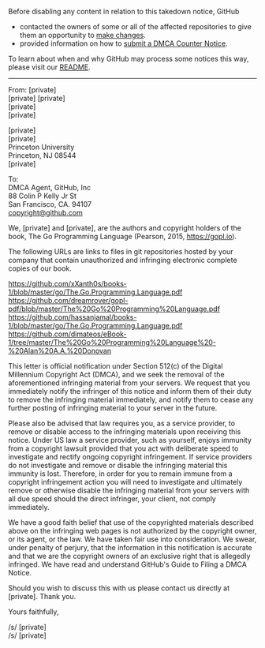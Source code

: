 Before disabling any content in relation to this takedown notice, GitHub
- contacted the owners of some or all of the affected repositories to give them an opportunity to [make changes](https://docs.github.com/en/github/site-policy/dmca-takedown-policy#a-how-does-this-actually-work).
- provided information on how to [submit a DMCA Counter Notice](https://docs.github.com/en/articles/guide-to-submitting-a-dmca-counter-notice).

To learn about when and why GitHub may process some notices this way, please visit our [README](https://github.com/github/dmca/blob/master/README.md).

---

From:
[private]  
[private]
[private]  
[private]  
[private]  

[private]  
[private]  
Princeton University  
Princeton, NJ 08544  
[private]

To:  
DMCA Agent, GitHub, Inc  
88 Colin P Kelly Jr St  
San Francisco, CA. 94107  
copyright@github.com

We, [private] and [private], are the authors and copyright
holders of the book, The Go Programming Language (Pearson, 2015,
https://gopl.io).

The following URLs are links to files in git repositories hosted by
your company that contain unauthorized and infringing electronic
complete copies of our book.

https://github.com/xXanth0s/books-1/blob/master/go/The.Go.Programming.Language.pdf  
https://github.com/dreamrover/gopl-pdf/blob/master/The%20Go%20Programming%20Language.pdf  
https://github.com/hassanjamal/books-1/blob/master/go/The.Go.Programming.Language.pdf  
https://github.com/dimateos/eBook-1/tree/master/The%20Go%20Programming%20Language%20-%20Alan%20A.A.%20Donovan

This letter is official notification under Section 512(c) of the
Digital Millennium Copyright Act (DMCA), and we seek the removal of
the aforementioned infringing material from your servers. We request
that you immediately notify the infringer of this notice and inform
them of their duty to remove the infringing material immediately, and
notify them to cease any further posting of infringing material to
your server in the future.

Please also be advised that law requires you, as a service provider,
to remove or disable access to the infringing materials upon receiving
this notice. Under US law a service provider, such as yourself, enjoys
immunity from a copyright lawsuit provided that you act with
deliberate speed to investigate and rectify ongoing copyright
infringement. If service providers do not investigate and remove or
disable the infringing material this immunity is lost. Therefore, in
order for you to remain immune from a copyright infringement action
you will need to investigate and ultimately remove or otherwise
disable the infringing material from your servers with all due speed
should the direct infringer, your client, not comply immediately.

We have a good faith belief that use of the copyrighted materials
described above on the infringing web pages is not authorized by the
copyright owner, or its agent, or the law. We have taken fair use into
consideration. We swear, under penalty of perjury, that the
information in this notification is accurate and that we are the
copyright owners of an exclusive right that is allegedly infringed.
We have read and understand GitHub's Guide to Filing a DMCA Notice.

Should you wish to discuss this with us please contact us directly at
[private]. Thank you.

Yours faithfully,

/s/ [private]  
/s/ [private]
